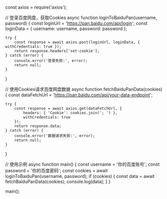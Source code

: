 const axios = require('axios');
 
// 登录百度网盘，获取Cookies
async function loginToBaiduPan(username, password) {
    const loginUrl = 'https://pan.baidu.com/api/login';
    const loginData = {
        username: username,
        password: password
    };
 
    try {
        const response = await axios.post(loginUrl, loginData, { withCredentials: true });
        return response.headers['set-cookie'];
    } catch (error) {
        console.error('登录失败:', error);
        return null;
    }
}
 
// 使用Cookies请求百度网盘数据
async function fetchBaiduPanData(cookies) {
    const dataFetchUrl = 'https://pan.baidu.com/api/your-data-endpoint';
 
    try {
        const response = await axios.get(dataFetchUrl, {
            headers: { 'Cookie': cookies.join('; ') },
            withCredentials: true
        });
        return response.data;
    } catch (error) {
        console.error('数据请求失败:', error);
        return null;
    }
}
 
// 使用示例
async function main() {
    const username = '你的百度账号';
    const password = '你的百度密码';
    const cookies = await loginToBaiduPan(username, password);
    if (cookies) {
        const data = await fetchBaiduPanData(cookies);
        console.log(data);
    }
}
 
main();